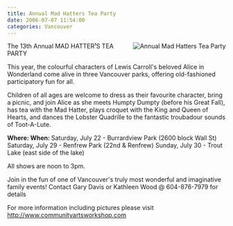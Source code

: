 ```yaml
---
title: Annual Mad Hatters Tea Party
date: 2006-07-07 11:54:00
categories: Vancouver
---
```

<img src="/public/uploads/2006/07/mad-tea-party-with-queen-2.thumbnail.jpg" id="image24" alt="Annual Mad Hatters Tea Party" align="right" />

The 13th Annual
MAD HATTER¹S TEA PARTY

This year, the colourful characters of Lewis Carroll's beloved Alice in Wonderland come alive in three Vancouver parks, offering old-fashioned participatory fun for all.

Children of all ages are welcome to dress as their favourite character, bring a picnic, and join Alice as she meets Humpty Dumpty (before his Great Fall), has tea with the Mad Hatter, plays croquet with the King and Queen of Hearts, and dances the Lobster Quadrille to the fantastic troubadour sounds of Toot-A-Lute.

<strong>Where: When: </strong>
Saturday, July 22 - Burrardview Park (2600 block Wall St)
Saturday, July 29 - Renfrew Park (22nd &amp; Renfrew)
Sunday, July 30 - Trout Lake (east side of the lake)

All shows are noon to 3pm.

Join in the fun of one of Vancouver's truly most wonderful and imaginative family events!
Contact Gary Davis or Kathleen Wood @ 604-876-7979 for details

For more information including pictures please visit
<a href="http://www.communityartsworkshop.com">http://www.communityartsworkshop.com</a>
